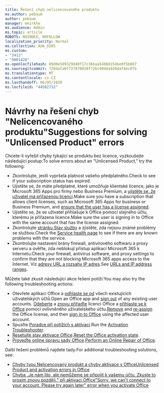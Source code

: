 ```yaml
---
title: Řešení chyb nelicencovaného produktu
ms.author: pebaum
author: pebaum
manager: mnirkhe
ms.audience: Admin
ms.topic: article
ROBOTS: NOINDEX, NOFOLLOW
localization_priority: Normal
ms.collection: Adm_O365
ms.custom:
- "3412"
- "9001428"
ms.openlocfilehash: 89d0e589329d40f17c36baa54868154be0f5b887
ms.sourcegitcommit: f28dafa0f727870038f72bc904da926daf4ec07b
ms.translationtype: MT
ms.contentlocale: cs-CZ
ms.lasthandoff: 06/05/2020
ms.locfileid: "44582732"
---
```

# <a name="suggestions-for-solving-unlicensed-product-errors"></a><span data-ttu-id="aff56-102">Návrhy na řešení chyb "Nelicencovaného produktu"</span><span class="sxs-lookup"><span data-stu-id="aff56-102">Suggestions for solving "Unlicensed Product" errors</span></span>

<span data-ttu-id="aff56-103">Chcete-li vyřešit chyby týkající se produktu bez licence, vyzkoušejte následující postup:</span><span class="sxs-lookup"><span data-stu-id="aff56-103">To solve errors about an "Unlicensed Product," try the following:</span></span>

- <span data-ttu-id="aff56-104">Zkontrolujte, jestli vypršela platnost vašeho předplatného.</span><span class="sxs-lookup"><span data-stu-id="aff56-104">Check to see if your subscription status has expired.</span></span>
- <span data-ttu-id="aff56-105">Ujistěte se, že máte předplatné, které umožňuje klientské licence, jako je Microsoft 365 Apps pro firmy nebo Business Premium, a [ujistěte se, že uživatel má přiřazenou licenci](https://docs.microsoft.com/microsoft-365/admin/add-users/add-users).</span><span class="sxs-lookup"><span data-stu-id="aff56-105">Make sure you have a subscription that allows client licenses, such as Microsoft 365 Apps for business or Business Premium, and [ensure that the user has a license assigned](https://docs.microsoft.com/microsoft-365/admin/add-users/add-users).</span></span> 
- <span data-ttu-id="aff56-106">Ujistěte se, že se uživatel přihlašuje k Office pomocí stejného účtu, kterému je přiřazena licence.</span><span class="sxs-lookup"><span data-stu-id="aff56-106">Make sure the user is signing in to Office with the same account that has the license assigned.</span></span>
- <span data-ttu-id="aff56-107">Zkontrolujte [stránku Stav služby](https://docs.microsoft.com/office365/enterprise/view-service-health) a zjistěte, zda nejsou známé problémy se službou.</span><span class="sxs-lookup"><span data-stu-id="aff56-107">Check the [Service health page](https://docs.microsoft.com/office365/enterprise/view-service-health) to see if there are any known problems with the service.</span></span>
- <span data-ttu-id="aff56-108">Zkontrolujte nastavení brány firewall, antivirového softwaru a proxy serveru a ověřte, zda neblokují přístup aplikací Microsoft 365 k Internetu.</span><span class="sxs-lookup"><span data-stu-id="aff56-108">Check your firewall, antivirus software, and proxy settings to confirm that they are not blocking Microsoft 365 apps access to the Internet.</span></span> <span data-ttu-id="aff56-109">Viz [adresy URL a rozsahy IP adres](https://docs.microsoft.com/office365/enterprise/urls-and-ip-address-ranges).</span><span class="sxs-lookup"><span data-stu-id="aff56-109">See [URLs and IP address ranges](https://docs.microsoft.com/office365/enterprise/urls-and-ip-address-ranges).</span></span>

<span data-ttu-id="aff56-110">Můžete také zkusit následující akce řešení potíží:</span><span class="sxs-lookup"><span data-stu-id="aff56-110">You may also try the following troubleshooting actions:</span></span> 

- <span data-ttu-id="aff56-111">Otevřete aplikaci Office a [odhlaste se od](https://support.office.com/article/5a20dc11-47e9-4b6f-945d-478cb6d92071) všech existujících uživatelských účtů.</span><span class="sxs-lookup"><span data-stu-id="aff56-111">Open an Office app and [sign out](https://support.office.com/article/5a20dc11-47e9-4b6f-945d-478cb6d92071) of any existing user accounts.</span></span> <span data-ttu-id="aff56-112">[Odeberte](https://docs.microsoft.com/microsoft-365/admin/manage/remove-licenses-from-users) a [znovu přiřaďte](https://docs.microsoft.com/microsoft-365/admin/manage/assign-licenses-to-users) licenci Office a [přihlaste se k Office](https://support.office.com/article/628ea040-f265-49de-b986-be09c3ebf8a9) pomocí ovlivněného uživatelského účtu.</span><span class="sxs-lookup"><span data-stu-id="aff56-112">[Remove](https://docs.microsoft.com/microsoft-365/admin/manage/remove-licenses-from-users) and [re-assign](https://docs.microsoft.com/microsoft-365/admin/manage/assign-licenses-to-users) the Office license, and then [sign in to Office](https://support.office.com/article/628ea040-f265-49de-b986-be09c3ebf8a9) using the affected user account.</span></span>
- <span data-ttu-id="aff56-113">Spusťte [Poradce při potížích s aktivací](https://aka.ms/SARA-OfficeActivation-Alchemy).</span><span class="sxs-lookup"><span data-stu-id="aff56-113">Run the [Activation Troubleshooter](https://aka.ms/SARA-OfficeActivation-Alchemy).</span></span>
- <span data-ttu-id="aff56-114">[Resetujte stav aktivace Office](https://docs.microsoft.com/office365/troubleshoot/activation/reset-office-365-proplus-activation-state).</span><span class="sxs-lookup"><span data-stu-id="aff56-114">[Reset the Office activation state](https://docs.microsoft.com/office365/troubleshoot/activation/reset-office-365-proplus-activation-state).</span></span> 
- <span data-ttu-id="aff56-115">[Proveďte online opravu sady Office](https://support.office.com/Article/7821d4b6-7c1d-4205-aa0e-a6b40c5bb88b).</span><span class="sxs-lookup"><span data-stu-id="aff56-115">[Perform an Online Repair of Office](https://support.office.com/Article/7821d4b6-7c1d-4205-aa0e-a6b40c5bb88b).</span></span>

<span data-ttu-id="aff56-116">Další řešení problémů najdete tady:</span><span class="sxs-lookup"><span data-stu-id="aff56-116">For additional troubleshooting solutions, see:</span></span> 

- [<span data-ttu-id="aff56-117">Chyby typu Nelicencovaný produkt a chyby aktivace v Office</span><span class="sxs-lookup"><span data-stu-id="aff56-117">Unlicensed Product and activation errors in Office</span></span>](https://support.office.com/Article/0d23d3c0-c19c-4b2f-9845-5344fedc4380)
- [<span data-ttu-id="aff56-118">Chyba „Je nám líto, ale nemůžeme se připojit k vašemu účtu. Zkuste to prosím znovu později.“ při aktivaci Office</span><span class="sxs-lookup"><span data-stu-id="aff56-118">"Sorry, we can't connect to your account. Please try again later" error when you activate Office</span></span>](https://docs.microsoft.com/office/troubleshoot/activation-installation/issue-when-activate-office-from-office-365)